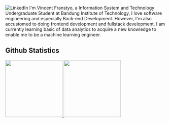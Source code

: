 ![LinkedIn](https://img.shields.io/badge/LinkedIn-#0A66C2?style=for-the-badge&logo=LinkedIN&logoColor=#0A66C2)
I'm Vincent Franstyo, a Information System and Technology Undergraduate Student at Bandung Institute of Technology, I love software engineering and especially Back-end Development. However, I'm also accustomed to doing frontend development and fullstack development. I am currently learning basic of data analytics to acquire a new knowledge to enable me to be a machine learning engineer.

## Github Statistics
<p align="left">
<a href="https://github.com/penuliscode">
  <img height="180em" src="https://github-readme-stats-eight-theta.vercel.app/api?username=vincentfranstyo&show_icons=true&theme=algolia&include_all_commits=true&count_private=true"/>
  <img height="180em" src="https://github-readme-stats-eight-theta.vercel.app/api/top-langs/?username=vincentfranstyo&layout=compact&theme=algolia"/>
</a>
</p>

